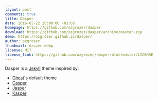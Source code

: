 ```yaml
---
layout: post
comments: true
title: Dasper
date: 2016-05-22 20:00:00 +01:00
homepage: https://github.com/ozgrozer/dasper
download: https://github.com/ozgrozer/dasper/archive/master.zip
demo: https://ozgrozer.github.io/dasper/
author: ozgrozer
thumbnail: dasper.webp
license: MIT
license_link: https://github.com/ozgrozer/dasper/blob/master/LICENSE
---
```


Dasper is a [Jekyll](https://jekyllrb.com/) theme inspired by:

* [Ghost](https://ghost.org/)'s default theme
* [Casper](https://demo.ghost.io/)
* [Jasper](https://jekyllt.github.io/jasper/jasper/)
* [Kasper](https://rosario.io/)
